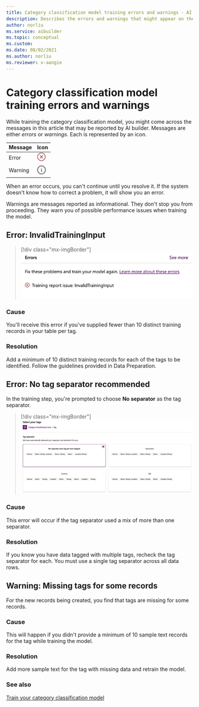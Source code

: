 ```yaml
---
title: Category classification model training errors and warnings - AI Builder | Microsoft Docs
description: Describes the errors and warnings that might appear on the AI Builder category classification model details page.
author: norliu
ms.service: aibuilder
ms.topic: conceptual
ms.custom: 
ms.date: 08/02/2021
ms.author: norliu
ms.reviewer: v-aangie
---
```


# Category classification model training errors and warnings

While training the category classification model, you might come across the messages in this article that may be reported by AI builder. Messages are either *errors* or *warnings*. Each is represented by an icon.

|Message |Icon  |
|---------|---------|
|Error   | ![Error icon](media/predict-icon-error.png "Error icon")        |
|Warning | ![Warning icon](media/predict-icon-warn.png "Warning icon")

When an error occurs, you can't continue until you resolve it. If the system doesn't know how to correct a problem, it will show you an error.

Warnings are messages reported as informational. They don't stop you from proceeding. They warn you of possible performance issues when training the model.

## Error: InvalidTrainingInput

> [!div class="mx-imgBorder"]
> ![Screenshot of InvalidTrainingInput error message.](media/cclass-error-invalid.png "InvalidTrainingInput error message")

### Cause

You'll receive this error if you've supplied fewer than 10 distinct training records in your table per tag.

### Resolution

Add a minimum of 10 distinct training records for each of the tags to be identified. Follow the guidelines provided in Data Preparation.

## Error: No tag separator recommended

In the training step, you're prompted to choose **No separator** as the tag separator.

> [!div class="mx-imgBorder"]
> ![Screenshot of the Select your tags screen with recommendation of no tag separator.](media/cclass-tags.png "Error message for recommendation of no tag separator")

### Cause

This error will occur if the tag separator used a mix of more than one separator.

### Resolution

If you know you have data tagged with multiple tags, recheck the tag separator for each. You must use a single tag separator across all data rows.

## Warning: Missing tags for some records

For the new records being created, you find that tags are missing for some records.

### Cause 

This will happen if you didn't provide a minimum of 10 sample text records for the tag while training the model.

### Resolution

Add more sample text for the tag with missing data and retrain the model.

### See also

[Train your category classification model](train-text-classification-model.md)
